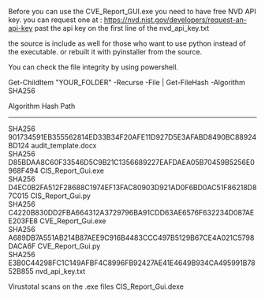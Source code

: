 Before you can use the CVE_Report_GUI.exe you need to have free NVD API key.
you can request one at : https://nvd.nist.gov/developers/request-an-api-key
past the api key on the first line of the nvd_api_key.txt

the source is include as well for those who want to use python instead of the executable.
or rebuilt it with pyinstaller from the source.

You can check the file integrity by using powershell.

Get-ChildItem "YOUR_FOLDER" -Recurse -File | Get-FileHash -Algorithm SHA256 

Algorithm       Hash                                                                   Path                                                                 
---------       ----                                                                   ----                                                                 
SHA256          901734591EB355562814ED33B34F20AFE11D927D5E3AFABD8490BC88924BD124       audit_template.docx                            
SHA256          D85BDAA8C60F33546D5C9B21C1356689227EAFDAEA05B70459B5256E0968F494       CIS_Report_Gui.exe                             
SHA256          D4EC0B2FA512F28688C1974EF13FAC80903D921AD0F6BD0AC51F86218D87C015       CIS_Report_Gui.py                              
SHA256          C4220B830DD2FBA664312A3729796BA91CDD63AE6576F632234D087AEE203FE8       CVE_Report_Gui.exe                             
SHA256          A689DB7A551AB214B87AEE9C916B4483CCC497B5129B67CE4A021C5798DACA6F       CVE_Report_Gui.py                              
SHA256          E3B0C44298FC1C149AFBF4C8996FB92427AE41E4649B934CA495991B7852B855       nvd_api_key.txt                                
                                      


Virustotal scans on the .exe files
CIS_Report_Gui.dexe
